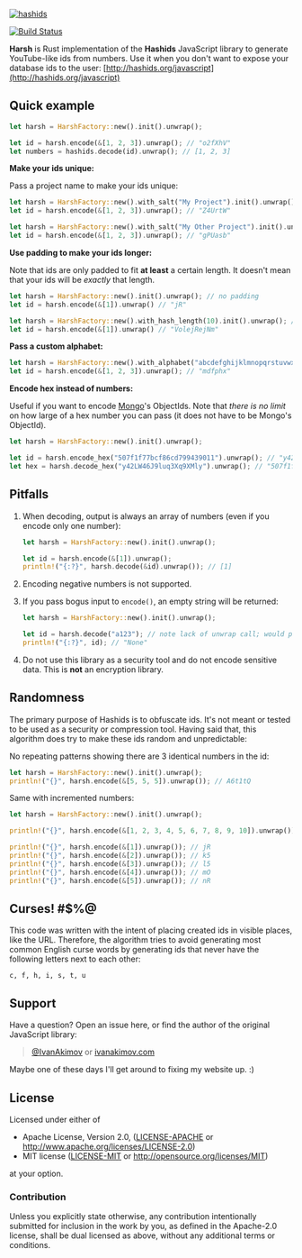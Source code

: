 
[![hashids](http://hashids.org/public/img/hashids.gif "Hashids")](http://hashids.org/)

[![Build Status][travis-image]][travis-url]

**Harsh** is Rust implementation of the **Hashids** JavaScript library to generate YouTube-like ids from numbers. Use it when you don't want to expose your database ids to the user: [http://hashids.org/javascript](http://hashids.org/javascript)

Quick example
-------

```rust
let harsh = HarshFactory::new().init().unwrap();

let id = harsh.encode(&[1, 2, 3]).unwrap(); // "o2fXhV"
let numbers = hashids.decode(id).unwrap(); // [1, 2, 3]
```

**Make your ids unique:**

Pass a project name to make your ids unique:

```rust
let harsh = HarshFactory::new().with_salt("My Project").init().unwrap();
let id = harsh.encode(&[1, 2, 3]).unwrap(); // "Z4UrtW"

let harsh = HarshFactory::new().with_salt("My Other Project").init().unwrap();
let id = harsh.encode(&[1, 2, 3]).unwrap(); // "gPUasb"
```

**Use padding to make your ids longer:**

Note that ids are only padded to fit **at least** a certain length. It doesn't mean that your ids will be *exactly* that length.

```rust
let harsh = HarshFactory::new().init().unwrap(); // no padding
let id = harsh.encode(&[1]).unwrap() // "jR"

let harsh = HarshFactory::new().with_hash_length(10).init().unwrap(); // pad to length 10
let id = harsh.encode(&[1]).unwrap() // "VolejRejNm"
```

**Pass a custom alphabet:**

```rust
let harsh = HarshFactory::new().with_alphabet("abcdefghijklmnopqrstuvwxyz").init().unwrap(); // all lowercase
let id = harsh.encode(&[1, 2, 3]).unwrap(); // "mdfphx"
```

**Encode hex instead of numbers:**

Useful if you want to encode [Mongo](https://www.mongodb.com/)'s ObjectIds. Note that *there is no limit* on how large of a hex number you can pass (it does not have to be Mongo's ObjectId).

```rust
let harsh = HarshFactory::new().init().unwrap();

let id = harsh.encode_hex("507f1f77bcf86cd799439011").unwrap(); // "y42LW46J9luq3Xq9XMly"
let hex = harsh.decode_hex("y42LW46J9luq3Xq9XMly").unwrap(); // "507f1f77bcf86cd799439011" 
```

Pitfalls
-------

1. When decoding, output is always an array of numbers (even if you encode only one number):

	```rust
	let harsh = HarshFactory::new().init().unwrap();

    let id = harsh.encode(&[1]).unwrap();
    println!("{:?}", harsh.decode(&id).unwrap()); // [1]
	```

2. Encoding negative numbers is not supported.
3. If you pass bogus input to `encode()`, an empty string will be returned:

	```rust
	let harsh = HarshFactory::new().init().unwrap();

	let id = harsh.decode("a123"); // note lack of unwrap call; would panic here
	println!("{:?}", id); // "None"
	```

4. Do not use this library as a security tool and do not encode sensitive data. This is **not** an encryption library.

Randomness
-------

The primary purpose of Hashids is to obfuscate ids. It's not meant or tested to be used as a security or compression tool. Having said that, this algorithm does try to make these ids random and unpredictable:

No repeating patterns showing there are 3 identical numbers in the id:

```rust
let harsh = HarshFactory::new().init().unwrap();
println!("{}", harsh.encode(&[5, 5, 5]).unwrap()); // A6t1tQ
```

Same with incremented numbers:

```rust
let harsh = HarshFactory::new().init().unwrap();

println!("{}", harsh.encode(&[1, 2, 3, 4, 5, 6, 7, 8, 9, 10]).unwrap()); // wpfLh9iwsqt0uyCEFjHM

println!("{}", harsh.encode(&[1]).unwrap()); // jR
println!("{}", harsh.encode(&[2]).unwrap()); // k5
println!("{}", harsh.encode(&[3]).unwrap()); // l5
println!("{}", harsh.encode(&[4]).unwrap()); // mO
println!("{}", harsh.encode(&[5]).unwrap()); // nR
```

Curses! #$%@
-------

This code was written with the intent of placing created ids in visible places, like the URL. Therefore, the algorithm tries to avoid generating most common English curse words by generating ids that never have the following letters next to each other:

	c, f, h, i, s, t, u

Support
-------

Have a question? Open an issue here, or find the author of the original JavaScript library: 

> [@IvanAkimov](http://twitter.com/ivanakimov) or [ivanakimov.com](http://ivanakimov.com)

Maybe one of these days I'll get around to fixing my website up. :)

License
-------

Licensed under either of

 * Apache License, Version 2.0, ([LICENSE-APACHE][license-url-ap2] or http://www.apache.org/licenses/LICENSE-2.0)
 * MIT license ([LICENSE-MIT][license-url-mit] or http://opensource.org/licenses/MIT)

at your option.

### Contribution

Unless you explicitly state otherwise, any contribution intentionally submitted for inclusion in the work by you, as defined in the Apache-2.0 license, shall be dual licensed as above, without any additional terms or conditions.

[travis-url]: https://travis-ci.org/archer884/harsh
[travis-image]: https://travis-ci.org/archer884/harsh.svg?branch=master

[license-url-mit]: https://github.com/archer884/harsh/blob/master/LICENSE-MIT
[license-url-ap2]: https://github.com/archer884/harsh/blob/master/LICENSE-APACHE
